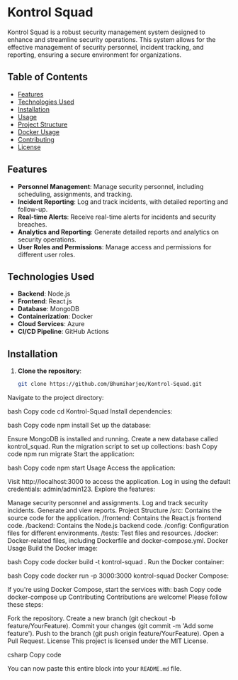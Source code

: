 # Kontrol Squad

Kontrol Squad is a robust security management system designed to enhance and streamline security operations. This system allows for the effective management of security personnel, incident tracking, and reporting, ensuring a secure environment for organizations.

## Table of Contents

- [Features](#features)
- [Technologies Used](#technologies-used)
- [Installation](#installation)
- [Usage](#usage)
- [Project Structure](#project-structure)
- [Docker Usage](#docker-usage)
- [Contributing](#contributing)
- [License](#license)

## Features

- **Personnel Management**: Manage security personnel, including scheduling, assignments, and tracking.
- **Incident Reporting**: Log and track incidents, with detailed reporting and follow-up.
- **Real-time Alerts**: Receive real-time alerts for incidents and security breaches.
- **Analytics and Reporting**: Generate detailed reports and analytics on security operations.
- **User Roles and Permissions**: Manage access and permissions for different user roles.

## Technologies Used

- **Backend**: Node.js
- **Frontend**: React.js
- **Database**: MongoDB
- **Containerization**: Docker
- **Cloud Services**: Azure
- **CI/CD Pipeline**: GitHub Actions

## Installation

1. **Clone the repository**:
   ```bash
   git clone https://github.com/Bhumiharjee/Kontrol-Squad.git
Navigate to the project directory:

bash
Copy code
cd Kontrol-Squad
Install dependencies:

bash
Copy code
npm install
Set up the database:

Ensure MongoDB is installed and running.
Create a new database called kontrol_squad.
Run the migration script to set up collections:
bash
Copy code
npm run migrate
Start the application:

bash
Copy code
npm start
Usage
Access the application:

Visit http://localhost:3000 to access the application.
Log in using the default credentials: admin/admin123.
Explore the features:

Manage security personnel and assignments.
Log and track security incidents.
Generate and view reports.
Project Structure
/src: Contains the source code for the application.
/frontend: Contains the React.js frontend code.
/backend: Contains the Node.js backend code.
/config: Configuration files for different environments.
/tests: Test files and resources.
/docker: Docker-related files, including Dockerfile and docker-compose.yml.
Docker Usage
Build the Docker image:

bash
Copy code
docker build -t kontrol-squad .
Run the Docker container:

bash
Copy code
docker run -p 3000:3000 kontrol-squad
Docker Compose:

If you're using Docker Compose, start the services with:
bash
Copy code
docker-compose up
Contributing
Contributions are welcome! Please follow these steps:

Fork the repository.
Create a new branch (git checkout -b feature/YourFeature).
Commit your changes (git commit -m 'Add some feature').
Push to the branch (git push origin feature/YourFeature).
Open a Pull Request.
License
This project is licensed under the MIT License.

csharp
Copy code

You can now paste this entire block into your `README.md` file.





